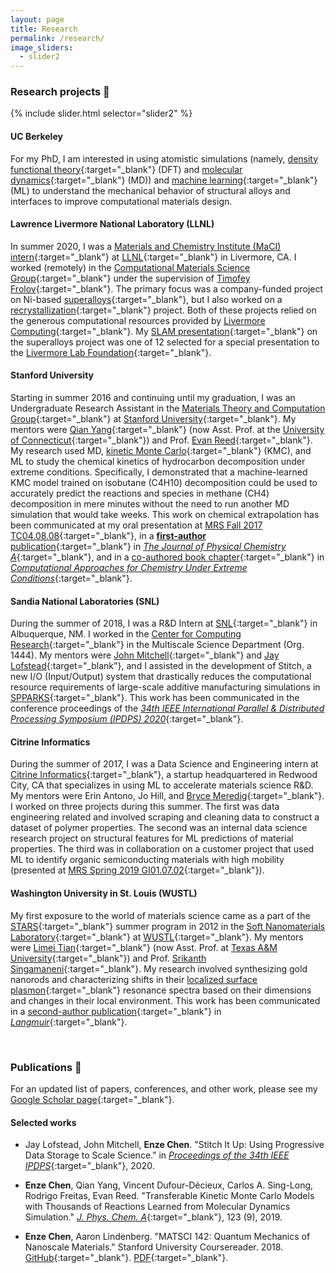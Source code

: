 ```yaml
---
layout: page
title: Research
permalink: /research/
image_sliders:
  - slider2
---
```


### Research projects 🔬

{% include slider.html selector="slider2" %}


#### UC Berkeley

For my PhD, I am interested in using atomistic simulations (namely, [density functional theory](https://en.wikipedia.org/wiki/Density_functional_theory){:target="_blank"} (DFT) and [molecular dynamics](https://en.wikipedia.org/wiki/Molecular_dynamics){:target="_blank"} (MD)) and [machine learning](https://en.wikipedia.org/wiki/Machine_learning){:target="_blank"} (ML) to understand the mechanical behavior of structural alloys and interfaces to improve computational materials design. 


#### Lawrence Livermore National Laboratory (LLNL)

In summer 2020, I was a [Materials and Chemistry Institute (MaCI) intern](https://pls.llnl.gov/careers/internship-programs/maci){:target="_blank"} at [LLNL](https://www.llnl.gov/){:target="_blank"} in Livermore, CA. I worked (remotely) in the [Computational Materials Science Group](https://pls.llnl.gov/people/divisions/materials-science-division/computational-materials-science-group){:target="_blank"} under the supervision of [Timofey Frolov](https://pls.llnl.gov/people/staff-bios/msd/frolov-t){:target="_blank"}. 
The primary focus was a company-funded project on Ni-based [superalloys](https://en.wikipedia.org/wiki/Superalloy){:target="_blank"}, but I also worked on a [recrystallization](https://en.wikipedia.org/wiki/Recrystallization_(metallurgy)){:target="_blank"} project. 
Both of these projects relied on the generous computational resources provided by [Livermore Computing](https://hpc.llnl.gov/){:target="_blank"}. 
My [SLAM presentation](https://youtu.be/0VJRdJ6JF3o){:target="_blank"} on the superalloys project was one of 12 selected for a special presentation to the [Livermore Lab Foundation](https://livermorelabfoundation.org/){:target="_blank"}.


#### Stanford University

Starting in summer 2016 and continuing until my graduation, I was an Undergraduate Research Assistant in the [Materials Theory and Computation Group](https://reedgroup.stanford.edu/index.html){:target="_blank"} at [Stanford University](https://www.stanford.edu/){:target="_blank"}. My mentors were [Qian Yang](http://www.qianyanglab.com/){:target="_blank"} (now Asst. Prof. at the [University of Connecticut](https://uconn.edu/){:target="_blank"}) and Prof. [Evan Reed](https://reedgroup.stanford.edu/staff/evanreed.html){:target="_blank"}. 
My research used MD, [kinetic Monte Carlo](https://en.wikipedia.org/wiki/Kinetic_Monte_Carlo){:target="_blank"} (KMC), and ML to study the chemical kinetics of hydrocarbon decomposition under extreme conditions. 
Specifically, I demonstrated that a machine-learned KMC model trained on isobutane (C4H10) decomposition could be used to accurately predict the reactions and species in methane (CH4) decomposition in mere minutes without the need to run another MD simulation that would take weeks. 
This work on chemical extrapolation has been communicated at my oral presentation at [MRS Fall 2017 TC04.08.08](https://www.mrs.org/fall2017-symposium-sessions?Code=TC04){:target="_blank"}, in a [**first-author** publication](https://pubs.acs.org/doi/abs/10.1021/acs.jpca.8b09947){:target="_blank"} in [*The Journal of Physical Chemistry A*](https://pubs.acs.org/journal/jpcafh){:target="_blank"}, and in a [co-authored book chapter](https://link.springer.com/chapter/10.1007/978-3-030-05600-1_9){:target="_blank"} in [*Computational Approaches for Chemistry Under Extreme Conditions*](https://link.springer.com/book/10.1007%2F978-3-030-05600-1){:target="_blank"}.


#### Sandia National Laboratories (SNL)

During the summer of 2018, I was a R&D Intern at [SNL](https://www.sandia.gov/){:target="_blank"} in Albuquerque, NM. I worked in the [Center for Computing Research](https://cfwebprod.sandia.gov/cfdocs/CompResearch/index.cfm){:target="_blank"} in the Multiscale Science Department (Org. 1444). 
My mentors were [John Mitchell](https://cfwebprod.sandia.gov/cfdocs/CompResearch/templates/insert/profile.cfm?jamitch){:target="_blank"} and [Jay Lofstead](https://cfwebprod.sandia.gov/cfdocs/CompResearch/templates/insert/profile.cfm?gflofst){:target="_blank"}, and I assisted in the development of Stitch, a new I/O (Input/Output) system that drastically reduces the computational resource requirements of large-scale additive manufacturing simulations in [SPPARKS](https://spparks.sandia.gov/){:target="_blank"}. 
This work has been communicated in the conference proceedings of the [*34th IEEE International Parallel & Distributed Processing Symposium (IPDPS) 2020*](https://ieeexplore.ieee.org/abstract/document/9139788){:target="_blank"}.


#### Citrine Informatics

During the summer of 2017, I was a Data Science and Engineering intern at [Citrine Informatics](https://citrine.io){:target="_blank"}, a startup headquartered in Redwood City, CA that specializes in using ML to accelerate materials science R&D. 
My mentors were Erin Antono, Jo Hill, and [Bryce Meredig](https://www.linkedin.com/in/bmeredig/){:target="_blank"}. I worked on three projects during this summer. 
The first was data engineering related and involved scraping and cleaning data to construct a dataset of polymer properties. 
The second was an internal data science research project on structural features for ML predictions of material properties. 
The third was in collaboration on a customer project that used ML to identify organic semiconducting materials with high mobility (presented at [MRS Spring 2019 GI01.07.02](https://www.mrs.org/spring2019/symposium-sessions/symposium-sessions-detail?code=GI01){:target="_blank"}).


#### Washington University in St. Louis (WUSTL)

My first exposure to the world of materials science came as a part of the [STARS](http://www.umsl.edu/~sep/STARS/index.html){:target="_blank"} summer program in 2012 in the [Soft Nanomaterials Laboratory](https://softnano.wustl.edu/){:target="_blank"} at [WUSTL](https://wustl.edu/){:target="_blank"}. 
My mentors were [Limei Tian](https://engineering.tamu.edu/biomedical/profiles/tian-limei.html){:target="_blank"} (now Asst. Prof. at [Texas A&M University](https://www.tamu.edu/){:target="_blank"}) and Prof. [Srikanth Singamaneni](https://engineering.wustl.edu/Profiles/Pages/Srikanth-Singamaneni.aspx){:target="_blank"}. 
My research involved synthesizing gold nanorods and characterizing shifts in their [localized surface plasmon](https://en.wikipedia.org/wiki/Localized_surface_plasmon){:target="_blank"} resonance spectra based on their dimensions and changes in their local environment. 
This work has been communicated in a [second-author publication](https://pubs.acs.org/doi/abs/10.1021/la3034534){:target="_blank"} in [*Langmuir*](https://pubs.acs.org/journal/langd5){:target="_blank"}.



<br>

### Publications 📝

For an updated list of papers, conferences, and other work, please see my [Google Scholar page](https://scholar.google.com/citations?user=MMkofM4AAAAJ&hl=en){:target="_blank"}.


#### Selected works

* Jay Lofstead, John Mitchell, **Enze Chen**. "Stitch It Up: Using Progressive Data Storage to Scale Science." in [*Proceedings of the 34th IEEE IPDPS*](https://ieeexplore.ieee.org/abstract/document/9139788){:target="_blank"}, 2020.

* **Enze Chen**, Qian Yang, Vincent Dufour-Décieux, Carlos A. Sing-Long, Rodrigo Freitas, Evan Reed. "Transferable Kinetic Monte Carlo Models with Thousands of Reactions Learned from Molecular Dynamics Simulation." [*J. Phys. Chem. A*](https://pubs.acs.org/doi/10.1021/acs.jpca.8b09947){:target="_blank"}, 123 (9), 2019.

* **Enze Chen**, Aaron Lindenberg. "MATSCI 142: Quantum Mechanics of Nanoscale Materials." Stanford University Coursereader. 2018. [GitHub](https://github.com/enze-chen/mse_142_cr){:target="_blank"}. [PDF](assets/files/MSE_142_CR_main.pdf){:target="_blank"}.
